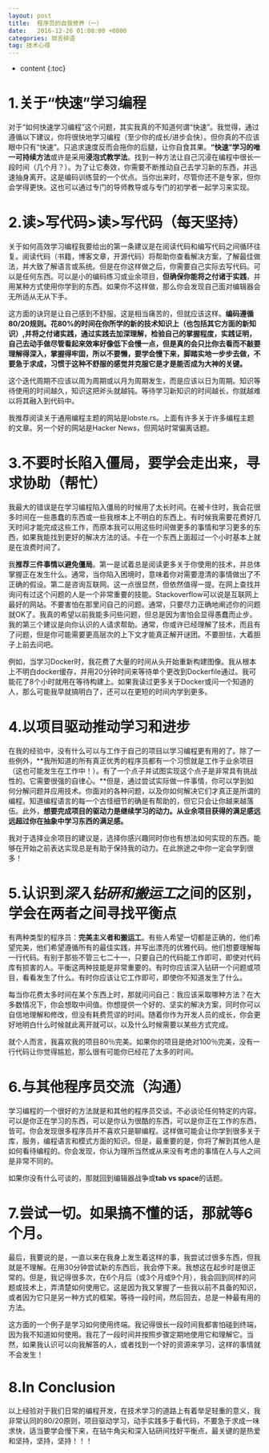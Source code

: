 ```yaml
---
layout: post
title:  程序员的自我修养（一）
date:   2016-12-26 01:08:00 +0800
categories: 琐言碎语
tag: 技术心得
---
```


* content
{:toc}


1.关于“快速”学习编程
====================

对于“如何快速学习编程”这个问题，其实我真的不知道何谓“快速”。我觉得，通过遵循以下建议，你将很快地学习编程（至少你的成长/进步会快）。但你真的不应该眼中只有“快速”。只追求速度反而会拖你的后腿，让你自食其果。**“快速”学习的唯一可持续方法**或许是采用**浸泡式教学法**。找到一种方法让自己沉浸在编程中很长一段时间（几个月？）。为了让它奏效，你需要不断推动自己去学习新的东西，并迅速抽身离开。这是编码训练营的一个优点。当你出来时，尽管你还不是专家，但你会学得更快。这也可以通过专门的导师教导或与专门的初学者一起学习来实现。


2.读>写代码>读>写代码（每天坚持）
===============================

关于如何高效学习编程我要给出的第一条建议是在阅读代码和编写代码之间循环往复。阅读代码（书籍，博客文章，开源代码）将帮助你查看解决方案，了解最佳做法，并大致了解语言或系统。但是在你这样做之后，你需要自己实际去写代码。可以是任何东西。可以是小的编码练习或业余项目，**但确保你能将之付诸于实践**，并用某种方式使用你学到的东西。如果你不这样做，那么你会发现自己面对编辑器会无所适从无从下手。

这方面的诀窍是让自己感到不舒服。这是相当痛苦的，但就应该这样。**编码遵循80/20规则。花80%的时间在你所学的新的技术知识上（也包括其它方面的新知识）,并将之付诸实践，通过实践去加深理解，检验自己的掌握程度，实践证明，自己去动手做尽管看起来效率好像低下会慢一点，但是真的会只比你去看而不敲要理解得深入，掌握得牢固，所以不要懒，要学会慢下来，脚踏实地一步步去做，不要急于求成，习惯于这种不舒服的感觉并克服它是才是能否成为大神的关键。**

这个迭代周期不应该以周为周期或以月为周期发生，而是应该以日为周期。知识等待使用的时间越久，知识这把斧头就越钝。等待学习新知识的时间越长，你就越难以将其融入到代码中。

我推荐阅读关于通用编程主题的网站是lobste.rs。上面有许多关于许多编程主题的文章。另一个好的网站是Hacker News，但网站时常偏离话题。

3.不要时长陷入僵局，要学会走出来，寻求协助（帮忙）
===========================================

我最大的错误是在学习编程陷入僵局的时候用了太长时间。在被卡住时，我会花很多时间在一些愚蠢的东西或一些我根本上不明白的东西上。有时候我需要花费好几天时间才能完成这些工作，而原本我可以用这些时间做更多的事情和学习更多的东西，如果我能找到更好的解决方法的话。卡在一个东西上面超过一个小时基本上就是在浪费时间了。

我**推荐三件事情以避免僵局**。第一是试着总是阅读更多关于你使用的技术，并总体掌握正在发生什么。通常，当你陷入困境时，意味着你对需要澄清的事情做出了不正确的假设。第二是咨询互联网。这一点很显然，但依然值得一提。在网上查找并询问有过这个问题的人是一个非常重要的技能。Stackoverflow可以说是互联网上最好的网站。不要害怕在那里问自己的问题。通常，只要尽力正确地阐述你的问题就OK了。我真的希望以前我能多问些问题，但总是因为害怕会显得愚蠢而止步。我的第三个建议是向你认识的人请求帮助。通常，你或许已经理解了技术，而且有了问题，但是你可能需要更高层次的上下文才能真正解开谜团。不要胆怯，大着胆子上前去问吧。

例如，当学习Docker时，我花费了大量的时间从头开始重新构建图像。我从根本上不明白docker缓存，并用20分钟时间来等待单个更改到Dockerfile通过。我可能花了8个小时就用在等待构建上。如果我读过更多关于Docker或问一个知道的人，那么可能我早就搞明白了，还可以在更短的时间内学到更多。

4.以项目驱动推动学习和进步
===============================

在我的经验中，没有什么可以与工作于自己的项目以学习编程更有用的了。除了一些例外，**我所知道的所有真正优秀的程序员都有一个习惯就是工作于业余项目（这也可能发生在工作中！）。有了一个点子并试图实现这个点子是非常具有挑战性的。它需要很强的自律心。**但是，通过尝试实际做一件事情，你可以学到如何分解问题并应用技术。你面对的各种问题，以及你如何解决它们才真正是所谓的编程。知道编程语言的每一个古怪细节的确是有帮助的，但它只会让你越来越落伍。此外，**想要完成项目的驱动力是继续学习的动力。从业余项目获得的满足感远远超过你在抽象中学习东西的满足感。**

我对于选择业余项目的建议是，选择你感兴趣同时你也有想法如何实现的东西。能够在开始之前表达实现总是有助于保持我的动力。在此旅途之中你一定会学到很多！

5.认识到***深入钻研和搬运工***之间的区别，学会在两者之间寻找平衡点
========================================================

有两种类型的程序员：**完美主义者和搬运工**。有些人希望一切都是正确的，他们希望完美，他们希望遵循所有的最佳实践，并写出漂亮的优雅代码。他们想要理解每一行代码。有别于那些不管三七二十一，只要自己的代码能工作即可，即使对代码库有损害的人。平衡这两种技能是非常重要的。有时你应该深入钻研一个问题或项目，看看发生了什么。有时你应该让它工作即可，即使你不知道发生了什么。

每当你花费太多时间在某个东西上时，那就问问自己：我应该采取哪种方法？在大多数情况下，你会想取中间值。你想提供一个好的、坚实的解决方案，同时你可以自信地理解和修改，但没有耗费荒谬的时间。随着你作为开发人员的成长，你会更好地明白什么时候就此离开就可以，以及什么时候需要以某些方式完成。

就个人而言，我喜欢我的项目80％完美。如果你的项目是绝对100％完美，没有一行代码让你觉得尴尬，那么很有可能你已经花了太多的时间。

6.与其他程序员交流（沟通）
======================

学习编程的一个很好的方法就是和其他的程序员交谈。不必谈论任何特定的内容。可以是你正在学习的东西，可以是你认为很酷的东西，可以是你正在工作的东西，皆可。你会发现很多程序员并不喜欢只是聊编程。这样做可能会让你学到很多关于库，服务，编程语言和模式方面的知识。但是，最重要的是，你将了解到其他人是如何看待编程的。你会发现，你认为理所当然或从来没有考虑的事情在人与人之间是非常不同的。

如果你没有什么可谈的，那就回到编辑器战争或**tab vs space**的话题。

7.尝试一切。如果搞不懂的话，那就等6个月。
=========================================

最后，我要说的是，一直以来在我身上发生着这样的事，我尝试过很多东西，但我就是不理解。在用30分钟尝试新的东西后，我会停下来。我想这在起步时是很正常的。但是，我记得很多次，在6个月后（或3个月或9个月），我会回到同样的问题或技术上，弄清楚如何使用它。这是因为我又掌握了一些我以前不具备的知识，或者因为它只是另一种方式的框架。等待一段时间，然后回去，总是一种最有用的方法。

这方面的一个例子是学习如何使用终端。我记得很长一段时间我都害怕碰到终端，因为我不知道如何使用。我花了一段时间并按照步骤定期地使用它和理解它。当然，如果我认识可以向我解答的人，或者找到一个好的资源来学习，这样的事情就不会发生！

8.In  Conclusion
==================
  
以上经验对于我们日常的编程开发，在技术学习的道路上有着举足轻重的意义，我非常认同的80/20原则，项目驱动学习，动手实践多于看代码，不要急于求成一味求快，适当要学会慢下来，在钻牛角尖和深入钻研间找好平衡点，最关键的是热爱和坚持，坚持，坚持！！！
